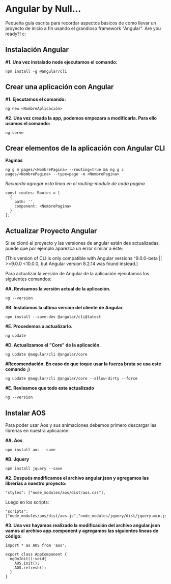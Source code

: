 Angular by Null...
==============

Pequeña guía escrita para recordar aspectos básicos de como llevar un proyecto de inicio a fin usando el grandioso framework "Angular". Are you ready?! c:


Instalación Angular
-------------
**#1. Una vez instalado node ejecutamos el comando:**

    npm install -g @angular/cli
 

Crear una aplicación con Angular
-------------

**#1. Ejecutamos el comando:**

    ng new <NombreAplicación>


**#2. Una vez creada la app, podemos empezara a modificarla. Para ello usamos el comando:**

    ng serve


Crear elementos de la aplicación con Angular CLI
-------------
**Paginas**

    ng g m pages/<NombrePagina> --routing=true && ng g c pages/<NombrePagina> --type=page -m <NombrePagina>

_Recuerda agregar esta linea en el routing-module de cada pagina_

    const routes: Routes = [
      {
        path: '',
        component: <NombrePagina>
      }
    ];
   
Actualizar Proyecto Angular
-------------
Sí se clonó el proyecto y las versiones de angular están des actualizadas, puede que por ejemplo aparezca un error similar a éste:

(This version of CLI is only compatible with Angular versions ^9.0.0-beta || >=9.0.0 <10.0.0, but Angular version 8.2.14 was found instead.)  
    
    
Para actualizar la versión de Angular de la aplicación ejecutamos los siguientes comandos:

**#A. Revisamos la versión actual de la aplicación.**
    
    ng --version
    
**#B. Instalamos la ultima versión del cliente de Angular.**

    npm install --save-dev @angular/cli@latest
  
**#E. Procedemos a actualizarlo.**

    ng update
    
**#D. Actualizamos el "Core" de la aplicación.**

    ng update @angular/cli @angular/core
    
**#Recomendación. En caso de que toque usar la fuerza bruta se usa este comando ;)**

    ng update @angular/cli @angular/core --allow-dirty --force

**#E. Revisamos que todo este actualizado**

    ng --version
  
  
 
Instalar AOS
-------------

Para poder usar Aos y sus animaciones debemos primero descargar las librerías en nuestra aplicación:

**#A. Aos**

    npm install aos --save
  
**#B. Jquery**

    npm install jquery --save

**#2. Después modificamos el archivo angular.json y agregamos las librerías a nuestro proyecto:**

    "styles": ["node_modules/aos/dist/aos.css"],

Luego en los scripts:    

    "scripts": ["node_modules/aos/dist/aos.js","node_modules/jquery/dist/jquery.min.js"]

**#3. Una vez hayamos realizado la modificación del archivo angular.json vamos al archivo app.component y agregamos las siguientes lineas de código:**
    
    import * as AOS from 'aos';

    export class AppComponent {  
      ngOnInit():void{
        AOS.init();
        AOS.refresh();
      }
    }

 
  
